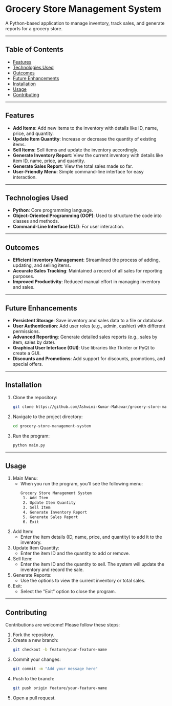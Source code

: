 # Grocery Store Management System

A Python-based application to manage inventory, track sales, and generate reports for a grocery store.

---

## Table of Contents
- [Features](#features)
- [Technologies Used](#technologies-used)
- [Outcomes](#outcomes)
- [Future Enhancements](#future-enhancements)
- [Installation](#installation)
- [Usage](#usage)
- [Contributing](#contributing)

---

## Features
- **Add Items**: Add new items to the inventory with details like ID, name, price, and quantity.
- **Update Item Quantity**: Increase or decrease the quantity of existing items.
- **Sell Items**: Sell items and update the inventory accordingly.
- **Generate Inventory Report**: View the current inventory with details like item ID, name, price, and quantity.
- **Generate Sales Report**: View the total sales made so far.
- **User-Friendly Menu**: Simple command-line interface for easy interaction.

---

## Technologies Used
- **Python**: Core programming language.
- **Object-Oriented Programming (OOP)**: Used to structure the code into classes and methods.
- **Command-Line Interface (CLI)**: For user interaction.

---

## Outcomes
- **Efficient Inventory Management**: Streamlined the process of adding, updating, and selling items.
- **Accurate Sales Tracking**: Maintained a record of all sales for reporting purposes.
- **Improved Productivity**: Reduced manual effort in managing inventory and sales.

---

## Future Enhancements
- **Persistent Storage**: Save inventory and sales data to a file or database.
- **User Authentication**: Add user roles (e.g., admin, cashier) with different permissions.
- **Advanced Reporting**: Generate detailed sales reports (e.g., sales by item, sales by date).
- **Graphical User Interface (GUI)**: Use libraries like Tkinter or PyQt to create a GUI.
- **Discounts and Promotions**: Add support for discounts, promotions, and special offers.

---

## Installation
1. Clone the repository:
   ```bash
   git clone https://github.com/Ashwini-Kumar-Mahawar/grocery-store-management-system.git
2. Navigate to the project directory:
   ```bash
   cd grocery-store-management-system
3. Run the program:
   ```bash
   python main.py

---

## Usage
1. Main Menu:
   - When you run the program, you'll see the following menu:
     ```bash
     Grocery Store Management System
      1. Add Item
      2. Update Item Quantity
      3. Sell Item
      4. Generate Inventory Report
      5. Generate Sales Report
      6. Exit
2. Add Item:
   - Enter the item details (ID, name, price, and quantity) to add it to the inventory.
3. Update Item Quantity:
   - Enter the item ID and the quantity to add or remove.
4. Sell Item:
   - Enter the item ID and the quantity to sell. The system will update the inventory and record the sale.
5. Generate Reports:
   - Use the options to view the current inventory or total sales.
6. Exit:
   - Select the "Exit" option to close the program.

---

## Contributing
Contributions are welcome! Please follow these steps:
1. Fork the repository.
2. Create a new branch:
   ```bash
   git checkout -b feature/your-feature-name
3. Commit your changes:
   ```bash
   git commit -m "Add your message here"
4. Push to the branch:
   ```bash
   git push origin feature/your-feature-name
5. Open a pull request.
     
